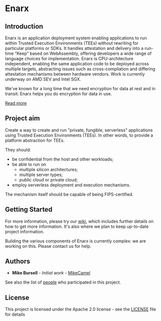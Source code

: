 # Enarx

## Introduction
Enarx is an application deployment system enabling applications to run within Trusted Execution Environments (TEEs) without rewriting for particular platforms or SDKs. It handles attestation and delivery into a run-time “Keep” based on WebAssembly, offering developers a wide range of language choices for implementation. Enarx is CPU-architecture independent, enabling the same application code to be deployed across multiple targets, abstracting issues such as cross-compilation and differing attestation mechanisms between hardware vendors. Work is currently underway on AMD SEV and Intel SGX.

We've known for a long time that we need encryption for data at rest and in transit: Enarx helps you do encryption for data in use.

[Read more](https://github.com/enarx/enarx.github.io/wiki/Enarx-Introduction)

## Project aim
Create a way to create and run "private, fungible, serverless" applications using Trusted Execution Environments (TEEs). In other words, to provide a platform abstraction for TEEs.

They should:

 * be confidential from the host and other workloads;
 * be able to run on
   * multiple silicon architectures; 
   * multiple server types;
   * public cloud or private cloud;
 * employ serverless deployment and execution mechanisms.

The mechanism itself should be capable of being FIPS-certified.

## Getting Started

For more information, please try our [wiki](https://github.com/enarx/enarx.github.io/wiki), which includes further details on how to get more information.  It's also where we plan to keep up-to-date project information.

Building the various components of Enarx is currently complex: we are working on this.  Please contact us for help.

## Authors

* **Mike Bursell** - *Initial work* - [MikeCamel](https://github.com/MikeCamel)

See also the list of [people](https://github.com/orgs/enarx/people) who participated in this project.

## License

This project is licensed under the Apache 2.0 license - see the [LICENSE](LICENSE) file for details




